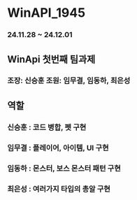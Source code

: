 # WinAPI_1945
### 24.11.28 ~ 24.12.01

## WinApi 첫번째 팀과제
### 조장: 신승훈 조원: 임무결, 임동하, 최은성

## 역할
### 신승훈 : 코드 병합, 펫 구현

### 임무결 : 플레이어, 아이템, UI 구현

### 임동하 : 몬스터, 보스 몬스터 패턴 구현

### 최은성 : 여러가지 타입의 총알 구현
